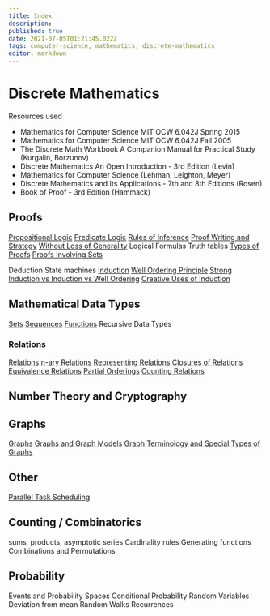 ```yaml
---
title: Index
description: 
published: true
date: 2021-07-05T01:21:45.022Z
tags: computer-science, mathematics, discrete-mathematics
editor: markdown
---
```


# Discrete Mathematics
Resources used 
* Mathematics for Computer Science MIT OCW 6.042J Spring 2015
* Mathematics for Computer Science MIT OCW 6.042J Fall 2005
* The Discrete Math Workbook  A Companion Manual for Practical Study  (Kurgalin, Borzunov)
* Discrete Mathematics An Open Introduction - 3rd Edition (Levin)
* Mathematics for Computer Science (Lehman, Leighton, Meyer)
* Discrete Mathematics and Its Applications - 7th  and 8th Editions (Rosen)
* Book of Proof - 3rd Edition (Hammack)
## Proofs
[Propositional Logic](/mathematics/discrete-mathematics/propositional-logic)
[Predicate Logic](/mathematics/discrete-mathematics/predicate-logic)
[Rules of Inference](/mathematics/discrete-mathematics/rules-of-inference)
[Proof Writing and Strategy](/mathematics/discrete-mathematics/proof-writing-and-strategy)
[Without Loss of Generality](/mathematics/discrete-mathematics/without-loss-of-generality)
Logical Formulas
Truth tables
[Types of Proofs](/mathematics/discrete-mathematics/types-of-proofs)
[Proofs Involving Sets](/mathematics/discrete-mathematics/proof-involving-sets)


Deduction
State machines
[Induction](/mathematics/discrete-mathematics/mathematical-induction)
[Well Ordering Principle](/mathematics/discrete-mathematics/well-ordering-principle)
[Strong Induction vs Induction vs Well Ordering](/mathematics/discrete-mathematics/when-to-use-incomplete-induction-vs-strong-induction)
[Creative Uses of Induction](/mathematics/discrete-mathematics/creative-uses-of-induction)
## Mathematical Data Types
[Sets](/mathematics/discrete-mathematics/sets)
[Sequences](/mathematics/discrete-mathematics/Sequences)
[Functions](/mathematics/discrete-mathematics/functions)
Recursive Data Types
### Relations
[Relations](/mathematics/discrete-mathematics/relations)
[n-ary Relations](/mathematics/discrete-mathematics/nary-relations)
[Representing Relations](/mathematics/discrete-mathematics/representing-relations)
[Closures of Relations](/mathematics/discrete-mathematics/closures-of-relations)
[Equivalence Relations](/mathematics/discrete-mathematics/equivalence-relations)
[Partial Orderings](/mathematics/discrete-mathematics/partial-orderings)
[Counting Relations](/mathematics/discrete-mathematics/counting-relations)
## Number Theory and Cryptography


## Graphs
[Graphs](/mathematics/discrete-mathematics/graphs)
[Graphs and Graph Models](/mathematics/discrete-mathematics/graphs-and-graph-models)
[Graph Terminology and Special Types of Graphs](/mathematics/discrete-mathematics/graph-terminology-and-special-types-of-graphs)
## Other
[Parallel Task Scheduling](/mathematics/discrete-mathematics/parallel-task-scheduling)
## Counting / Combinatorics
sums, products, asymptotic series
Cardinality rules
Generating functions
Combinations and Permutations

## Probability 
Events and Probability Spaces
Conditional Probability
Random Variables
Deviation from mean
Random Walks
Recurrences